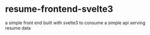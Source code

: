 # resume-frontend-svelte3
a simple front end built with svelte3 to consume a simple api serving resume data

